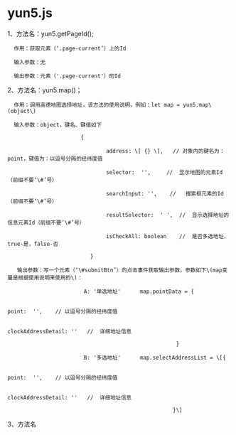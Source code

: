 # yun5.js

1、方法名：yun5.getPageId\(\);

      作用：获取元素（‘.page-current’）上的Id

      输入参数：无

      输出参数：元素（'.page-current'）的Id

2、方法名：yun5.map\(\)；

      作用：调用高德地图选择地址，该方法的使用说明，例如：let map = yun5.map\(object\)

      输入参数：object，键名、键值如下

                           {

                                   address: \[ {} \],   // 对象内的键名为：point，键值为：以逗号分隔的经纬度值

                                   selector:  '',     //  显示地图的元素Id（前缀不要‘\#’号）

                                   searchInput: '',    //   搜索框元素的Id（前缀不要‘\#’号）

                                   resultSelector:  ' ',  //  显示选择地址的信息元素Id（前缀不要‘\#’号）

                                   isCheckAll: boolean    //  是否多选地址，true-是，false-否

                              }

       输出参数：写一个元素（‘\#submitBtn’）的点击事件获取输出参数，参数如下\(map变量是根据使用说明来使用的\)：

                            A: '单选地址'      map.pointData = {

                                                                       point:  '',    // 以逗号分隔的经纬度值

                                                                       clockAddressDetail: ''   //  详细地址信息

                                                         }

                            B: '多选地址'      map.selectAddressList = \[{

                                                                       point:  '',    // 以逗号分隔的经纬度值

                                                                       clockAddressDetail: ''   //  详细地址信息

                                                        }\]

3、方法名

